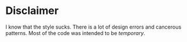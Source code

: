 # Disclaimer
I know that the style sucks. There is a lot of design errors and cancerous patterns. Most of the code was intended to be *temporary*.